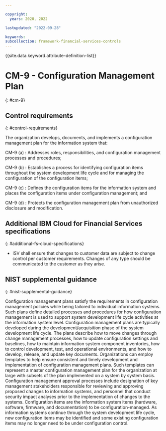 ```yaml
---

copyright:
  years: 2020, 2022

lastupdated: "2022-09-28"

keywords: 
subcollection: framework-financial-services-controls
---
```


{{site.data.keyword.attribute-definition-list}}

         
# CM-9 - Configuration Management Plan
{: #cm-9}

## Control requirements
{: #control-requirements}

The organization develops, documents, and implements a configuration management plan for the information system that:

CM-9 (a)
    : Addresses roles, responsibilities, and configuration management processes and procedures;

CM-9 (b)
    : Establishes a process for identifying configuration items throughout the system development life cycle and for managing the configuration of the configuration items;

CM-9 (c)
    : Defines the configuration items for the information system and places the configuration items under configuration management; and

CM-9 (d)
    : Protects the configuration management plan from unauthorized disclosure and modification.

## Additional IBM Cloud for Financial Services specifications
{: #additional-fs-cloud-specifications}

- ISV shall ensure that changes to customer data are subject to change control per customer requirements.  Changes of any type should be communicated to the customer as they arise.

## NIST supplemental guidance
{: #nist-supplemental-guidance}

Configuration management plans satisfy the requirements in configuration management policies while being tailored to individual information systems. Such plans define detailed processes and procedures for how configuration management is used to support system development life cycle activities at the information system level. Configuration management plans are typically developed during the development/acquisition phase of the system development life cycle. The plans describe how to move changes through change management processes, how to update configuration settings and baselines, how to maintain information system component inventories, how to control development, test, and operational environments, and how to develop, release, and update key documents. Organizations can employ templates to help ensure consistent and timely development and implementation of configuration management plans. Such templates can represent a master configuration management plan for the organization at large with subsets of the plan implemented on a system by system basis. Configuration management approval processes include designation of key management stakeholders responsible for reviewing and approving proposed changes to information systems, and personnel that conduct security impact analyses prior to the implementation of changes to the systems. Configuration items are the information system items (hardware, software, firmware, and documentation) to be configuration-managed. As information systems continue through the system development life cycle, new configuration items may be identified and some existing configuration items may no longer need to be under configuration control.



